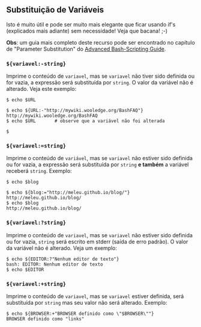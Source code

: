 ## Substituição de Variáveis

Isto é muito útil e pode ser muito mais elegante que ficar usando if's
(explicados mais adiante) sem necessidade! Veja que bacana! ;-)

**Obs**: um guia mais completo deste recurso pode ser encontrado no capítulo de "Parameter Substitution" do [Advanced Bash-Scripting Guide](http://www.tldp.org/LDP/abs/html/index.html).


### `${variavel:-string}`

Imprime o conteúdo de `variavel`, mas se `variavel` não tiver sido definida ou for vazia, a expressão será substituída por
`string`. O valor da variável não é alterado. Veja este exemplo:

```
$ echo $URL

$ echo ${URL:-"http://mywiki.wooledge.org/BashFAQ"}
http://mywiki.wooledge.org/BashFAQ
$ echo $URL       # observe que a variável não foi alterada

$
```


### `${variavel:=string}`

Imprime o conteúdo de `variável`, mas se `variavel` não estiver sido definida ou for vazia, a expressão será substituída por `string` **e também** a variável receberá `string`. Exemplo:

```
$ echo $blog

$ echo ${blog:="http://meleu.github.io/blog/"}
http://meleu.github.io/blog/
$ echo $blog
http://meleu.github.io/blog/
```


### `${variavel:?string}`

Imprime o conteúdo de `variavel`, mas se `variavel` não estiver sido definida ou for vazia, `string` será
escrito em stderr (saída de erro padrão). O valor da variável não é
alterado. Veja um exemplo:

```
$ echo ${EDITOR:?"Nenhum editor de texto"}
bash: EDITOR: Nenhum editor de texto
$ echo $EDITOR

```


### `${variavel:+string}`

Imprime o conteúdo de `variavel`, mas se `variavel` estiver definida, será substituída por `string` mas seu
valor não será alterado. Exemplo:

```
$ echo ${BROWSER:+"BROWSER definido como \"$BROWSER\""}
BROWSER definido como "links"
```
